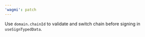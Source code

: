 ```yaml
---
'wagmi': patch
---
```


Use `domain.chainId` to validate and switch chain before signing in `useSignTypedData`.
